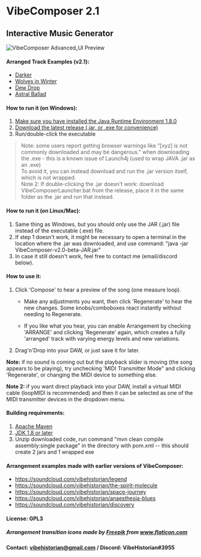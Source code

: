 # VibeComposer 2.1
## Interactive Music Generator

![VibeComposer Advanced_UI Preview](https://i.imgur.com/yWwXKnB.png)

#### Arranged Track Examples (v2.1): 
- [Darker](https://soundcloud.com/vibehistorian/darker)
- [Wolves in Winter](https://soundcloud.com/vibehistorian/wolves-in-winter)
- [Dew Drop](https://soundcloud.com/vibehistorian/dew-drop)
- [Astral Ballad](https://soundcloud.com/vibehistorian/astral-ballad)



#### How to run it (on Windows):
1. [Make sure you have installed the Java Runtime Environment 1.8.0](https://java.com/en/download/)
2. [Download the latest release (.jar, or .exe for convenience)](https://github.com/VibeHistorian/VibeComposer/releases/tag/v2.1-beta)
3. Run/double-click the executable
  > Note: some users report getting browser warnings like "[xyz] is not commonly downloaded and may be dangerous." when downloading the .exe - this is a known issue of Launch4j (used to wrap JAVA .jar as an .exe)<br>
  > To avoid it, you can instead download and run the .jar version itself, which is not wrapped. <br>
  > Note 2: If double-clicking the .jar doesn't work: download VibeComposerLauncher.bat from the release, place it in the same folder as the .jar and run that instead.

#### How to run it (on Linux/Mac):
1. Same thing as Windows, but you should only use the JAR (.jar) file instead of the executable (.exe) file.
2. If step 1 doesn't work, it might be necessary to open a terminal in the location where the .jar was downloaded, and use command: "java -jar VibeComposer-v2.0-beta-JAR.jar"
3. In case it still doesn't work, feel free to contact me (email/discord below).

#### How to use it:
1. Click 'Compose' to hear a preview of the song (one measure loop).

    -  Make any adjustments you want, then click 'Regenerate' to hear the new changes. Some knobs/comboboxes react instantly without needing to Regenerate.

    -  If you like what you hear, you can enable Arrangement by checking 'ARRANGE' and clicking 'Regenerate' again, 
     which creates a fully 'arranged' track with varying energy levels and new variations.

2. Drag'n'Drop into your DAW, or just save it for later.


**Note:** if no sound is coming out but the playback slider is moving (the song appears to be playing), try unchecking 'MIDI Transmitter Mode" and clicking 'Regenerate', or changing the MIDI device to something else.

**Note 2:** if you want direct playback into your DAW, install a virtual MIDI cable (loopMIDI is recommended) 
    and then it can be selected as one of the MIDI transmitter devices in the dropdown menu.
    
#### Building requirements:
1. [Apache Maven](https://maven.apache.org/guides/getting-started/maven-in-five-minutes.html)
2. [JDK 1.8 or later](https://jdk.java.net/)
3. Unzip downloaded code, run command "mvn clean compile assembly:single package" in the directory with pom.xml
	-- this should create 2 jars and 1 wrapped exe

#### Arrangement examples made with earlier versions of VibeComposer: 
- https://soundcloud.com/vibehistorian/legend
- https://soundcloud.com/vibehistorian/the-spirit-molecule
- https://soundcloud.com/vibehistorian/space-journey
- https://soundcloud.com/vibehistorian/anaesthesia-blues
- https://soundcloud.com/vibehistorian/discovery

#### License: GPL3
    
##### <div>Arrangement transition icons made by <a href="https://www.freepik.com" title="Freepik">Freepik</a> from <a href="https://www.flaticon.com/" title="Flaticon">www.flaticon.com</a></div>
	
#### Contact: vibehistorian@gmail.com / Discord: VibeHistorian#3955
